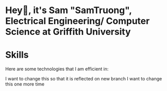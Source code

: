 # Hey👋, it's Sam "SamTruong", Electrical Engineering/ Computer Science at Griffith University




# Skills
Here are some technologies that I am efficient in:

I want to change this so that it is reflected on new branch
I want to change this one more time